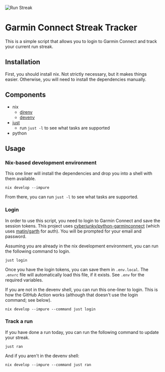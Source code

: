 ![Run Streak](https://img.shields.io/badge/dynamic/json?url=https%3A%2F%2Fraw.githubusercontent.com%2Fisbecker%2Fstreak-tracker%2Fmain%2Fstreak.json&query=%24.total_count&label=Run%20Streak&color=lawngreen)

# Garmin Connect Streak Tracker

This is a simple script that allows you to login to Garmin Connect and track your current run streak.

## Installation

First, you should install nix. Not strictly necessary, but it makes things easier.
Otherwise, you will need to install the dependencies manually.

## Components

- nix
  - [direnv](https://github.com/direnv/direnv)
  - [devenv](https://devenv.sh)
- [just](https://github.com/casey/just)
  - run `just -l` to see what tasks are supported
- python

## Usage

### Nix-based development environment

This one liner will install the dependencies and drop you into a shell with them available.

```console
nix develop --impure
```

From there, you can run `just -l` to see what tasks are supported.

### Login

In order to use this script, you need to login to Garmin Connect and save the session tokens. This project uses [cyberjunky/python-garminconnect](https://github.com/cyberjunky/python-garminconnect/) (which uses [matin/garth](https://github.com/matin/garth) for auth). You will be prompted for your email and password.

Assuming you are already in the nix development environment, you can run the following command to login.

```console
just login
```

Once you have the login tokens, you can save them in `.env.local`. The `.envrc` file will automatically load this file, if it exists. See `.env` for the required variables.

If you are not in the devenv shell, you can run this one-liner to login. This is how the GitHub Action works (although that doesn't use the login command; see below).

```console
nix develop --impure --command just login
```

### Track a run

If you have done a run today, you can run the following command to update your streak.

```console
just ran
```

And if you aren't in the devenv shell:

```console
nix develop --impure --command just ran
```
